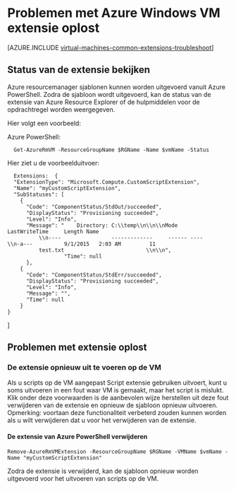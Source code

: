 <properties
   pageTitle="Problemen met Windows VM extensie oplost | Microsoft Azure"
   description="Meer informatie over het oplossen van Azure Windows VM extensie fouten"
   services="virtual-machines-windows"
   documentationCenter=""
   authors="kundanap"
   manager="timlt"
   editor=""
   tags="top-support-issue,azure-resource-manager"/>

<tags
   ms.service="virtual-machines-windows"
   ms.devlang="na"
   ms.topic="article"
   ms.tgt_pltfrm="vm-windows"
   ms.workload="infrastructure-services"
   ms.date="03/29/2016"
   ms.author="kundanap"/>

# <a name="troubleshooting-azure-windows-vm-extension-failures"></a>Problemen met Azure Windows VM extensie oplost

[AZURE.INCLUDE [virtual-machines-common-extensions-troubleshoot](../../includes/virtual-machines-common-extensions-troubleshoot.md)]

## <a name="viewing-extension-status"></a>Status van de extensie bekijken
Azure resourcemanager sjablonen kunnen worden uitgevoerd vanuit Azure PowerShell. Zodra de sjabloon wordt uitgevoerd, kan de status van de extensie van Azure Resource Explorer of de hulpmiddelen voor de opdrachtregel worden weergegeven.

Hier volgt een voorbeeld:

Azure PowerShell:

      Get-AzureRmVM -ResourceGroupName $RGName -Name $vmName -Status

Hier ziet u de voorbeelduitvoer:

      Extensions:  {
      "ExtensionType": "Microsoft.Compute.CustomScriptExtension",
      "Name": "myCustomScriptExtension",
      "SubStatuses": [
        {
          "Code": "ComponentStatus/StdOut/succeeded",
          "DisplayStatus": "Provisioning succeeded",
          "Level": "Info",
          "Message": "    Directory: C:\\temp\\n\\n\\nMode                LastWriteTime     Length Name
              \\n----                -------------     ------ ----                              \\n-a---          9/1/2015   2:03 AM         11
              test.txt                          \\n\\n",
                      "Time": null
          },
        {
          "Code": "ComponentStatus/StdErr/succeeded",
          "DisplayStatus": "Provisioning succeeded",
          "Level": "Info",
          "Message": "",
          "Time": null
        }
    }
  ]

## <a name="troubleshooting-extension-failures"></a>Problemen met extensie oplost

### <a name="re-running-the-extension-on-the-vm"></a>De extensie opnieuw uit te voeren op de VM

Als u scripts op de VM aangepast Script extensie gebruiken uitvoert, kunt u soms uitvoeren in een fout waar VM is gemaakt, maar het script is mislukt. Klik onder deze voorwaarden is de aanbevolen wijze herstellen uit deze fout verwijderen van de extensie en opnieuw de sjabloon opnieuw uitvoeren.
Opmerking: voortaan deze functionaliteit verbeterd zouden kunnen worden als u wilt verwijderen dat u voor het verwijderen van de extensie.


#### <a name="remove-the-extension-from-azure-powershell"></a>De extensie van Azure PowerShell verwijderen

    Remove-AzureRmVMExtension -ResourceGroupName $RGName -VMName $vmName -Name "myCustomScriptExtension"

Zodra de extensie is verwijderd, kan de sjabloon opnieuw worden uitgevoerd voor het uitvoeren van scripts op de VM.
